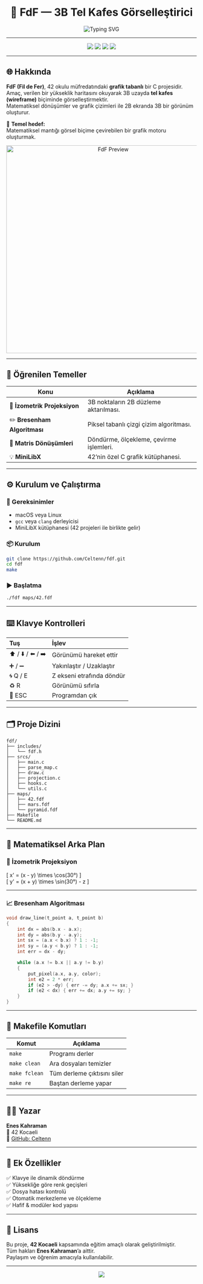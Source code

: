 <h1 align="center">🧩 FdF — 3B Tel Kafes Görselleştirici</h1>

<p align="center">
  <img src="https://readme-typing-svg.herokuapp.com?font=Fira+Code&size=30&pause=1000&color=00C2FF&center=true&vCenter=true&width=600&lines=🧩+FdF+(Fil+de+Fer);3B+Tel+Kafes+Görselleştirici;C+ile+Grafik+Programlama;42+Kocaeli+Projesi" alt="Typing SVG" />
</p>

---

<p align="center">
  <img src="https://img.shields.io/badge/Dil-C-blue?style=for-the-badge" />
  <img src="https://img.shields.io/badge/Okul-42_Kocaeli-green?style=for-the-badge" />
  <img src="https://img.shields.io/badge/Proje-FdF-lightgrey?style=for-the-badge" />
  <img src="https://img.shields.io/badge/Durum-Tamamlandı-success?style=for-the-badge" />
</p>

---

## 🌐 Hakkında

**FdF (Fil de Fer)**, 42 okulu müfredatındaki **grafik tabanlı** bir C projesidir.  
Amaç, verilen bir yükseklik haritasını okuyarak 3B uzayda **tel kafes (wireframe)** biçiminde görselleştirmektir.  
Matematiksel dönüşümler ve grafik çizimleri ile 2B ekranda 3B bir görünüm oluşturur.

🧭 **Temel hedef:**  
Matematiksel mantığı görsel biçime çevirebilen bir grafik motoru oluşturmak.

<p align="center">
  <img src="https://github.com/Celtenn/fdf/assets/ehehe.png" width="550" alt="FdF Preview">
</p>

---

## 🧠 Öğrenilen Temeller

| Konu | Açıklama |
|------|-----------|
| 🧮 **İzometrik Projeksiyon** | 3B noktaların 2B düzleme aktarılması. |
| ✏️ **Bresenham Algoritması** | Piksel tabanlı çizgi çizim algoritması. |
| 🔄 **Matris Dönüşümleri** | Döndürme, ölçekleme, çevirme işlemleri. |
| 💡 **MiniLibX** | 42’nin özel C grafik kütüphanesi. |

---

## ⚙️ Kurulum ve Çalıştırma

### 🔧 Gereksinimler
- macOS veya Linux  
- `gcc` veya `clang` derleyicisi  
- MiniLibX kütüphanesi (42 projeleri ile birlikte gelir)

### 📦 Kurulum

```bash
git clone https://github.com/Celtenn/fdf.git
cd fdf
make
```

### ▶️ Başlatma

```bash
./fdf maps/42.fdf
```

---

## ⌨️ Klavye Kontrolleri

| Tuş | İşlev |
|:----|:------|
| ⬆️ / ⬇️ / ⬅️ / ➡️ | Görünümü hareket ettir |
| ➕ / ➖ | Yakınlaştır / Uzaklaştır |
| 🌀 Q / E | Z ekseni etrafında döndür |
| ♻️ R | Görünümü sıfırla |
| 🚪 ESC | Programdan çık |

---

## 🗂️ Proje Dizini

```
fdf/
├── includes/
│   └── fdf.h
├── srcs/
│   ├── main.c
│   ├── parse_map.c
│   ├── draw.c
│   ├── projection.c
│   ├── hooks.c
│   └── utils.c
├── maps/
│   ├── 42.fdf
│   ├── mars.fdf
│   └── pyramid.fdf
├── Makefile
└── README.md
```

---

## 🧮 Matematiksel Arka Plan

### 🎲 İzometrik Projeksiyon

\[
x' = (x - y) \times \cos(30°)
\]  
\[
y' = (x + y) \times \sin(30°) - z
\]

---

### 📈 Bresenham Algoritması

```c
void draw_line(t_point a, t_point b)
{
    int dx = abs(b.x - a.x);
    int dy = abs(b.y - a.y);
    int sx = (a.x < b.x) ? 1 : -1;
    int sy = (a.y < b.y) ? 1 : -1;
    int err = dx - dy;

    while (a.x != b.x || a.y != b.y)
    {
        put_pixel(a.x, a.y, color);
        int e2 = 2 * err;
        if (e2 > -dy) { err -= dy; a.x += sx; }
        if (e2 < dx) { err += dx; a.y += sy; }
    }
}
```

---

## 🧰 Makefile Komutları

| Komut | Açıklama |
|--------|-----------|
| `make` | Programı derler |
| `make clean` | Ara dosyaları temizler |
| `make fclean` | Tüm derleme çıktısını siler |
| `make re` | Baştan derleme yapar |

---

## 🧑‍💻 Yazar

**Enes Kahraman**  
📍 42 Kocaeli  
🔗 [GitHub: Celtenn](https://github.com/Celtenn)

---

## 🏁 Ek Özellikler

✅ Klavye ile dinamik döndürme  
✅ Yüksekliğe göre renk geçişleri  
✅ Dosya hatası kontrolü  
✅ Otomatik merkezleme ve ölçekleme  
✅ Hafif & modüler kod yapısı  

---

## 🧾 Lisans

Bu proje, **42 Kocaeli** kapsamında eğitim amaçlı olarak geliştirilmiştir.  
Tüm hakları **Enes Kahraman**’a aittir.  
Paylaşım ve öğrenim amacıyla kullanılabilir.

---

<p align="center">
  <img src="https://capsule-render.vercel.app/api?type=waving&color=00C2FF&height=100&section=footer&text=⭐%20Bir%20yıldız%20bırak%20ve%20destekle!%20⭐&fontSize=20&fontColor=ffffff" />
</p>

